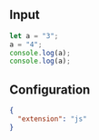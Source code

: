 
## Input
```javascript input
let a = "3";
a = "4";
console.log(a);
console.log(a);
```

## Configuration
```json configuration
{
  "extension": "js"
}
```
